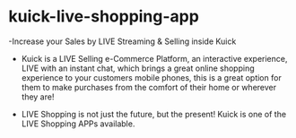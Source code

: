 # kuick-live-shopping-app

-Increase your Sales by LIVE Streaming & Selling inside Kuick

- Kuick is a LIVE Selling e-Commerce Platform, an interactive experience, LIVE with an instant chat, which brings a great online shopping experience to your customers mobile phones, this is a great option for them to make purchases from the comfort of their home or wherever they are!

- LIVE Shopping is not just the future, but the present! Kuick is one of the LIVE Shopping APPs available.